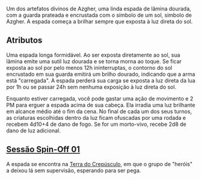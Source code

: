 Um dos artefatos divinos de Azgher, uma linda espada de lâmina dourada, com a guarda prateada e encrustada com o símbolo de um sol, simbolo de Azgher. A espada começa a brilhar sempre que exposta à luz direta do sol.

## Atributos
Uma espada longa formidável. Ao ser exposta diretamente ao sol, sua lâmina emite uma sutil luz dourada e se torna morna ao toque. Se ficar exposta ao sol por pelo menos 12h ininterruptas, o contorno do sol encrustado em sua guarda emitirá um brilho dourado, indicando que a arma está "carregada". A espada perderá sua carga se exposta a luz direta da lua por 1h ou se passar 24h sem nenhuma exposição à luz direta do sol.

Enquanto estiver carregada, você pode gastar uma ação de movimento e 2 PM para erguer a espada acima de sua cabeça. Ela irradia uma luz brilhante em alcance médio até o fim da cena. No final de cada um dos seus turnos, as criaturas escolhidas dentro da luz ficam ofuscadas por uma rodada e recebem 4d10+4 de dano de fogo. Se for um morto-vivo, recebe 2d8 de dano de luz adicional.

## [Sessão Spin-Off 01](../../Sessões/Spin-offs/Spinoff_01.md#historia)

A espada se encontra na [Terra do Crepúsculo](../../Lugares/Terra%20do%20Crep%C3%BAsculo.md), em que o grupo de "heróis" a deixou lá sem supervisão, esperando para ser pega.
